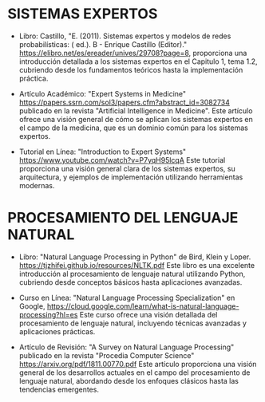 # SISTEMAS EXPERTOS

* Libro: Castillo, "E. (2011). Sistemas expertos y modelos de redes probabilísticas: ( ed.). B - Enrique Castillo (Editor)." https://elibro.net/es/ereader/unives/29708?page=8, proporciona una introducción detallada a los sistemas expertos en el Capitulo 1, tema 1.2, cubriendo desde los fundamentos teóricos hasta la implementación práctica.

* Artículo Académico: "Expert Systems in Medicine" https://papers.ssrn.com/sol3/papers.cfm?abstract_id=3082734 publicado en la revista "Artificial Intelligence in Medicine". Este artículo ofrece una visión general de cómo se aplican los sistemas expertos en el campo de la medicina, que es un dominio común para los sistemas expertos.

* Tutorial en Línea: "Introduction to Expert Systems" https://www.youtube.com/watch?v=P7yqH95lcqA  Este tutorial proporciona una visión general clara de los sistemas expertos, su arquitectura, y ejemplos de implementación utilizando herramientas modernas.


# PROCESAMIENTO DEL LENGUAJE NATURAL 

* Libro: "Natural Language Processing in Python" de Bird, Klein y Loper. https://tjzhifei.github.io/resources/NLTK.pdf  Este libro es una excelente introducción al procesamiento de lenguaje natural utilizando Python, cubriendo desde conceptos básicos hasta aplicaciones avanzadas.


* Curso en Línea: "Natural Language Processing Specialization" en Google, https://cloud.google.com/learn/what-is-natural-language-processing?hl=es  Este curso ofrece una visión detallada del procesamiento de lenguaje natural, incluyendo técnicas avanzadas y aplicaciones prácticas.


* Artículo de Revisión: "A Survey on Natural Language Processing" publicado en la revista "Procedia Computer Science" https://arxiv.org/pdf/1811.00770.pdf Este artículo proporciona una visión general de los desarrollos actuales en el campo del procesamiento de lenguaje natural, abordando desde los enfoques clásicos hasta las tendencias emergentes.
